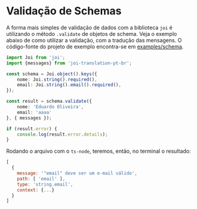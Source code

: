 
# Validação de Schemas

A forma mais simples de validação de dados com a biblioteca `joi` é utilizando o método `.validate` de objetos de schema. Veja o exemplo abaixo de como utilizar a validação, com a tradução das mensagens. O código-fonte do projeto de exemplo encontra-se em [examples/schema](https://github.com/EduardoJM/joi-translation-pt-br/tree/main/examples/schema).

```typescript
import Joi from 'joi';
import {messages} from 'joi-translation-pt-br';

const schema = Joi.object().keys({
    nome: Joi.string().required(),
    email: Joi.string().email().required(),
});

const result = schema.validate({
    nome: 'Eduardo Oliveira',
    email: 'aaaa'
}, { messages });

if (result.error) {
    console.log(result.error.details);
}
```

Rodando o arquivo com o `ts-node`, teremos, então, no terminal o resultado:

```javascript
[
  {
    message: '"email" deve ser um e-mail válido',
    path: [ 'email' ],
    type: 'string.email',
    context: {...}
  }
]
```
